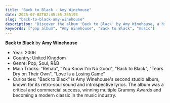 ```yaml
---
title: "Back to Black - Amy Winehouse"
date: 2025-07-02T02:45:55.235193
slug: "back-to-black-amy-winehouse"
description: "Discover the album 'Back to Black' by Amy Winehouse, a highlight in pop music."
keywords: ["pop album", "Amy Winehouse", "Back to Black", "music"]
---
```


**Back to Black** by **Amy Winehouse**

- Year: 2006
- Country: United Kingdom
- Genre: Pop, Soul, R&B
- Main Tracks: "Rehab", "You Know I'm No Good", "Back to Black", "Tears Dry on Their Own", "Love Is a Losing Game"
- Curiosities: "Back to Black" is Amy Winehouse's second studio album, known for its retro-soul sound and introspective lyrics. The album was a critical and commercial success, winning multiple Grammy Awards and becoming a modern classic in the music industry.